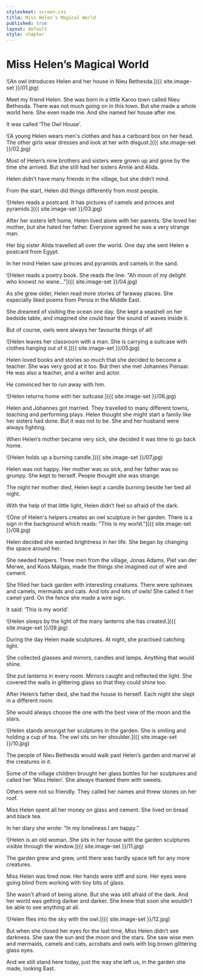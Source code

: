 ```yaml
---
stylesheet: screen.css
title: Miss Helen’s Magical World
published: true
layout: default
style: chapter
---
```


# Miss Helen’s Magical World

![An owl introduces Helen and her house in Nieu Bethesda.]({{ site.image-set }}/01.jpg)

Meet my friend Helen. She was born in a little Karoo town called Nieu Bethesda. There was not much going on in this town. But she made a whole world here. She even made me. And she named her house after me. 

It was called ‘The Owl House’.

![A young Helen wears men's clothes and has a carboard box on her head. The other girls wear dresses and look at her with disgust.]({{ site.image-set }}/02.jpg)

Most of Helen’s nine brothers and sisters were grown up and gone by the time she arrived. But she still had her sisters Annie and Alida. 

Helen didn’t have many friends in the village, but she didn’t mind. 

From the start, Helen did things differently from most people.

![Helen reads a postcard. It has pictures of camels and princes and pyramids.]({{ site.image-set }}/03.jpg)

After her sisters left home, Helen lived alone with her parents. She loved her mother, but she hated her father. Everyone agreed he was a very strange man. 

Her big sister Alida travelled all over the world. One day she sent Helen a postcard from Egypt.

In her mind Helen saw princes and pyramids and camels in the sand.

![Helen reads a poetry book. She reads the line: "Ah moon of my delight who knowst no wane..."]({{ site.image-set }}/04.jpg)

As she grew older, Helen read more stories of faraway places. She especially liked poems from Persia in the Middle East.

She dreamed of visiting the ocean one day. She kept a seashell on her bedside table, and imagined she could hear the sound of waves inside it.

But of course, owls were always her favourite things of all!

![Helen leaves her classroom with a man. She is carrying a suitcase with clothes hanging out of it.]({{ site.image-set }}/05.jpg)

Helen loved books and stories so much that she decided to become a teacher. She was very good at it too. But then she met Johannes Pienaar. He was also a teacher, and a writer and actor. 

He convinced her to run away with him.

![Helen returns home with her suitcase.]({{ site.image-set }}/06.jpg)

Helen and Johannes got married. They travelled to many different towns, teaching and performing plays. Helen thought she might start a family like her sisters had done. But it was not to be. She and her husband were always fighting.

When Helen’s mother became very sick, she decided it was time to go back home.

![Helen holds up a burning candle.]({{ site.image-set }}/07.jpg)

Helen was not happy. Her mother was so sick, and her father was so grumpy. She kept to herself. People thought she was strange. 

The night her mother died, Helen kept a candle burning beside her bed all night. 

With the help of that little light, Helen didn’t feel so afraid of the dark.

![One of Helen's helpers creates an owl sculpture in her garden. There is a sign in the background which reads: "This is my world."]({{ site.image-set }}/08.jpg)

Helen decided she wanted brightness in her life. She began by changing the space around her. 

She needed helpers. Three men from the village, Jonas Adams, Piet van der Merwe, and Koos Malgas, made the things she imagined out of wire and cement. 

She filled her back garden with interesting creatures. There were sphinxes and camels, mermaids and cats. And lots and lots of owls! She called it her camel yard. On the fence she made a wire sign. 

It said: ‘This is my world’.

![Helen sleeps by the light of the many lanterns she has created.]({{ site.image-set }}/09.jpg)

During the day Helen made sculptures. At night, she practised catching light. 

She collected glasses and mirrors, candles and lamps. Anything that would shine. 

She put lanterns in every room. Mirrors caught and reflected the light. She covered the walls in glittering glass so that they could shine too. 

After Helen’s father died, she had the house to herself. Each night she slept in a different room. 

She would always choose the one with the best view of the moon and the stars.

![Helen stands amongst her sculptures in the garden. She is smiling and holding a cup of tea. The owl sits on her shoulder.]({{ site.image-set }}/10.jpg)

The people of Nieu Bethesda would walk past Helen’s garden and marvel at the creatures in it.

Some of the village children brought her glass bottles for her sculptures and called her ‘Miss Helen’. She always thanked them with sweets.

Others were not so friendly. They called her names and threw stones on her roof.


Miss Helen spent all her money on glass and cement. She lived on bread and black tea. 

In her diary she wrote: “In my loneliness I am happy.”

![Helen is an old woman. She sits in her house with the garden sculptures visible through the window.]({{ site.image-set }}/11.jpg)

The garden grew and grew, until there was hardly space left for any more creatures. 

Miss Helen was tired now. Her hands were stiff and sore. Her eyes were going blind from working with tiny bits of glass.

She wasn’t afraid of being alone. But she was still afraid of the dark. And her world was getting darker and darker. She knew that soon she wouldn’t be able to see anything at all.

![Helen flies into the sky with the owl.]({{ site.image-set }}/12.jpg)

But when she closed her eyes for the last time, Miss Helen didn’t see darkness. She saw the sun and the moon and the stars. She saw wise men and mermaids, camels and cats, acrobats and owls with big brown glittering glass eyes. 

And we still stand here today, just the way she left us, in the garden she made, looking East.
